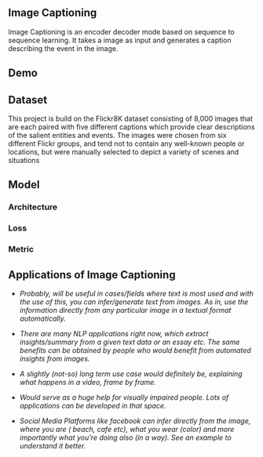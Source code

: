 ## Image Captioning
Image Captioning is an encoder decoder mode based on sequence to sequence learning. It takes a image as input and generates a caption describing the event in the image.

## Demo

## Dataset
This project is build on the Flickr8K dataset consisting of 8,000 images that are each paired with five different captions which provide clear descriptions of the salient entities and events. The images were chosen from six different Flickr groups, and tend not to contain any well-known people or locations, but were manually selected to depict a variety of scenes and situations

## Model
### Architecture

### Loss

### Metric

## Applications of Image Captioning

* *Probably, will be useful in cases/fields where text is most used and with the use of this, you can infer/generate text from images. As in, use the information directly from any 
particular image in a textual format automatically.*

* *There are many NLP applications right now, which extract insights/summary from a given text data or an essay etc. The same benefits can be obtained by people who would benefit from automated insights from images.*

* *A slightly (not-so) long term use case would definitely be, explaining what happens in a video, frame by frame.*

* *Would serve as a huge help for visually impaired people. Lots of applications can be developed in that space.*

* *Social Media Platforms like facebook can infer directly from the image, where you are ( beach, cafe etc), what you wear (color) and more importantly what you’re doing also (in a way). See an example to understand it better.*
